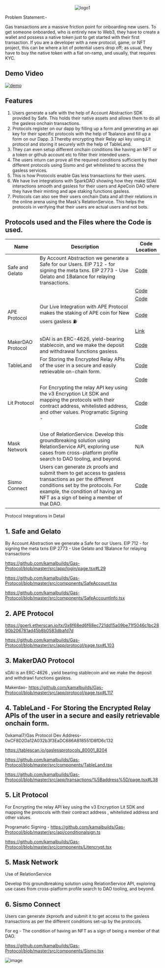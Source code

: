 <div style="text-align:center;">
  <img src="https://github.com/kamalbuilds/Gas-Protocol/assets/95926324/58f2125f-03bc-45d6-b06c-ab85ecd80394" alt="logo1">
</div>

Problem Statement:- 

Gas transactions are a massive friction point for onboarding new users. To get someone onboarded, who is entirely new to Web3, they have to create a wallet and possess a native token just to get started with their first transaction. 
If you are a developer with a new protocol, game, or NFT project, this can be where a lot of potential users drop off; as usual, they have to buy the native token with a fiat on-ramp, and usually, that requires KYC.

## Demo Video

[![demo](https://img.youtube.com/vi/gEKxxS2sVSU/0.jpg)](https://www.youtube.com/watch?v=gEKxxS2sVSU)

## Features 

1. Users generate a safe with the help of Account Abstraction SDK provided by Safe. This holds their native assets and allows them to do all the gasless onchain transactions.
2. Protocols register on our dapp by filling up a form and generating an api key for their specific protocols with the help of 1balance and fill up a form on our Dapp.
3.Thereby encrypting their Relay api key using Lit protocol and storing it securely with the help of TableLand.
4. They can even setup different onchain conditions like having an NFT or a token or github account etc to filter their intended users.
5. The users inturn can prove all the required conditions sufficient by their different protocols using Sismo and get whitelisted to access the gasless services.
6. This is how Protocols enable Gas less transactions for their users.
7. We have live integrations with SparkDAO showing how they make SDAI interactions smooth and gasless for their users and ApeCoin DAO where they have their minting and ape staking functions gasless.
8. Protocols can also see their users onchain Data and all their relations in the online arena using the Mask's RelationService. This helps the protocols in verifying that their users are actual users and not bots.


## Protocols used and the Files where the Code is used.

| Name                | Description                                                             | Code Location                                                   |
| ------------------- | ----------------------------------------------------------------------- | ---------------------------------------------------------------- |
| Safe and Gelato     | By Account Abstraction we generate a Safe for our Users. EIP 712 - for signing the meta txns. EIP 2773 - Use Gelato and 1Balance for relaying transactions. | [Code](https://github.com/kamalbuilds/Gas-Protocol/blob/master/src/app/login/page.tsx#L29) |
|                     |                                                                         | [Code](https://github.com/kamalbuilds/Gas-Protocol/blob/master/src/components/SafeAccount.tsx) |
|                     |                                                                         | [Code](https://github.com/kamalbuilds/Gas-Protocol/blob/master/src/components/SafeAccountInfo.tsx) |
| APE Protocol        | Our Live Integration with APE Protocol makes the staking of APE coin for New users gasless ⛽   | [Code](https://github.com/kamalbuilds/Gas-Protocol/blob/master/src/app/protocol/page.tsx#L103) |
|                     |                                                                       | [Link](https://goerli.etherscan.io/tx/0x6f68ed6f68ec721dd15a09be71f5046c1bc2890b206781ad45b8b0583dbafd7d) |
| MakerDAO Protocol   | sDAI is an ERC-4626, yield-bearing stablecoin, and we make the deposit and withdrawal functions gasless. | [Code](https://github.com/kamalbuilds/Gas-Protocol/blob/master/src/app/protocol/page.tsx#L117) |
| TableLand           | For Storing the Encrypted Relay APIs of the user in a secure and easily retrievable on-chain form. | [Code](https://github.com/kamalbuilds/Gas-Protocol/blob/master/src/components/TableLand.tsx) |
|                     |                                                                         | [Code](https://github.com/kamalbuilds/Gas-Protocol/blob/master/src/app/transactions/%5Baddress%5D/page.tsx#L38) |
| Lit Protocol        | For Encrypting the relay API key using the v3 Encryption Lit SDK and mapping the protocols with their contract address, whitelisted address, and other values. Programatic Signing - | [Code](https://github.com/kamalbuilds/Gas-Protocol/blob/master/src/api/conditionalsign.ts) |
|                     |                                                                         | [Code](https://github.com/kamalbuilds/Gas-Protocol/blob/master/src/components/Litencrypt.tsx) |
| Mask Network        | Use of RelationService. Develop this groundbreaking solution using RelationService API, exploring use cases from cross-platform profile search to DAO tooling, and beyond. | N/A |
| Sismo Connect       | Users can generate zk proofs and submit them to get access to gasless transactions as per the different conditions set by the protocols. For example, the condition of having an NFT as a sign of being a member of that DAO. | [Code](https://github.com/kamalbuilds/Gas-Protocol/blob/master/src/components/Sismo.tsx) |


Protocol Integrations in Detail

## 1.  Safe and Gelato

By Account Abstraction we generate a Safe for our Users.
EIP 712 - for signing the meta txns
EIP 2773 - Use Gelato and 1Balance for relaying transactions

https://github.com/kamalbuilds/Gas-Protocol/blob/master/src/app/login/page.tsx#L29

https://github.com/kamalbuilds/Gas-Protocol/blob/master/src/components/SafeAccount.tsx

https://github.com/kamalbuilds/Gas-Protocol/blob/master/src/components/SafeAccountInfo.tsx

## 2. APE Protocol

https://goerli.etherscan.io/tx/0x6f68ed6f68ec721dd15a09be71f5046c1bc2890b206781ad45b8b0583dbafd7d

https://github.com/kamalbuilds/Gas-Protocol/blob/master/src/app/protocol/page.tsx#L103

## 3. MakerDAO Protocol

sDAI is an ERC-4626 , yield bearing stablecoin and we make the deposit and withdrawl functions gasless.

Makerdao- https://github.com/kamalbuilds/Gas-Protocol/blob/master/src/app/protocol/page.tsx#L117

## 4. TableLand - For Storing the Encrypted Relay APIs of the user in a secure and easily retrievable onchain form.

0xkamal7/Gas Protocol Dev Address- 0xCF8D2Da12A032b3f3EaDC686AB18551D8fD6c132

https://tablescan.io/gaslessprotocols_80001_8204

https://github.com/kamalbuilds/Gas-Protocol/blob/master/src/components/TableLand.tsx

https://github.com/kamalbuilds/Gas-Protocol/blob/master/src/app/transactions/%5Baddress%5D/page.tsx#L38

## 5. Lit Protocol

For Encrypting the relay API key using the v3 Encryption Lit SDK and mapping the protocols with their contract address , whitelisted address and other values.

Programatic Signing - https://github.com/kamalbuilds/Gas-Protocol/blob/master/src/api/conditionalsign.ts

https://github.com/kamalbuilds/Gas-Protocol/blob/master/src/components/Litencrypt.tsx

## 5. Mask Network 

Use of RelationService

Develop this groundbreaking solution using RelationService API, exploring use cases from cross-platform profile search to DAO tooling, and beyond.

## 6. Sismo Connect 

Users can generate zkproofs and submit it to get access to the gasless transactions as per the different conditions set-up by the protocols.

For eg - The condition of having an NFT as a sign of being a member of that DAO.

https://github.com/kamalbuilds/Gas-Protocol/blob/master/src/components/Sismo.tsx

![image](https://github.com/kamalbuilds/Gas-Protocol/assets/95926324/3da38b7a-6cdb-41f0-9018-4546d8059845)
